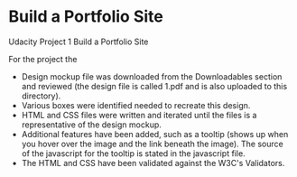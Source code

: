 # Build a Portfolio Site
Udacity Project 1 Build a Portfolio Site

For the project the 

- Design mockup file was downloaded from the Downloadables section and reviewed (the design file is called 1.pdf and is also uploaded to this directory).
- Various boxes were identified needed to recreate this design.
- HTML and CSS files were written and iterated until the files is a representative of the design mockup.
- Additional features have been added, such as a tooltip (shows up when you hover over the image and the link beneath the   image). The source of the javascript for the tooltip is stated in the javascript file. 
- The HTML and CSS have been validated against the W3C's Validators. 
